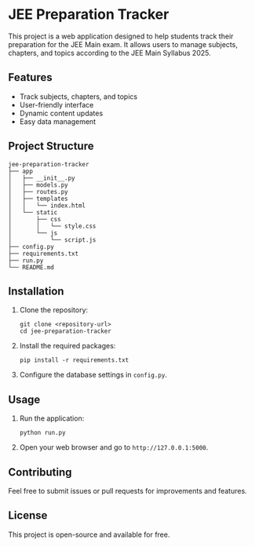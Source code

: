 # JEE Preparation Tracker

This project is a web application designed to help students track their preparation for the JEE Main exam. It allows users to manage subjects, chapters, and topics according to the JEE Main Syllabus 2025.

## Features

- Track subjects, chapters, and topics
- User-friendly interface
- Dynamic content updates
- Easy data management

## Project Structure

```
jee-preparation-tracker
├── app
│   ├── __init__.py
│   ├── models.py
│   ├── routes.py
│   ├── templates
│   │   └── index.html
│   └── static
│       ├── css
│       │   └── style.css
│       └── js
│           └── script.js
├── config.py
├── requirements.txt
├── run.py
└── README.md
```

## Installation

1. Clone the repository:
   ```
   git clone <repository-url>
   cd jee-preparation-tracker
   ```

2. Install the required packages:
   ```
   pip install -r requirements.txt
   ```

3. Configure the database settings in `config.py`.

## Usage

1. Run the application:
   ```
   python run.py
   ```

2. Open your web browser and go to `http://127.0.0.1:5000`.

## Contributing

Feel free to submit issues or pull requests for improvements and features.

## License

This project is open-source and available for free.